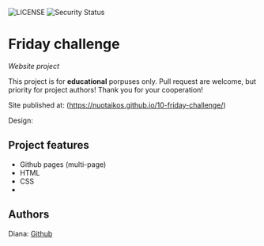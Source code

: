 ![LICENSE](https://img.shields.io/badge/license-MIT-blue.svg?style=flat-square)
![Security Status](https://img.shields.io/security-headers?label=Security&url=https%3A%2F%2Fgithub.com&style=flat-square)


# Friday challenge

_Website project_

This project is for **educational** porpuses only. Pull request are welcome, but priority for project authors! Thank you for your cooperation!

Site published at: (https://nuotaikos.github.io/10-friday-challenge/)

Design: 

## Project features

-   Github pages (multi-page)
-   HTML 
-   CSS    
-  

## Authors

Diana: [Github](https://github.com/Nuotaikos)